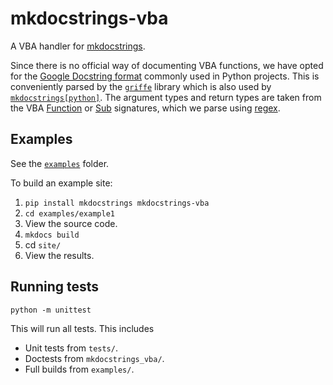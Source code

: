 # mkdocstrings-vba

A VBA handler for [mkdocstrings](https://github.com/mkdocstrings/mkdocstrings).

Since there is no official way of documenting VBA functions, we have opted for
the [Google Docstring format](https://google.github.io/styleguide/pyguide.html#38-comments-and-docstrings) commonly used
in Python projects. This is conveniently parsed by the [`griffe`](https://mkdocstrings.github.io/griffe) library which
is also used by [`mkdocstrings[python]`](https://mkdocstrings.github.io/python/). The argument types and return types
are taken from the
VBA [Function](https://learn.microsoft.com/en-us/office/vba/language/reference/user-interface-help/function-statement)
or [Sub](https://learn.microsoft.com/en-us/office/vba/language/reference/user-interface-help/sub-statement) signatures,
which we parse using [regex](https://regular-expressions.info).

## Examples

See the [`examples`](examples) folder.

To build an example site:

1. `pip install mkdocstrings mkdocstrings-vba`
2. `cd examples/example1`
3. View the source code.
4. `mkdocs build`
5. cd `site/`
6. View the results.

## Running tests

```shell
python -m unittest
```

This will run all tests. This includes
- Unit tests from `tests/`.
- Doctests from `mkdocstrings_vba/`.
- Full builds from `examples/`.
